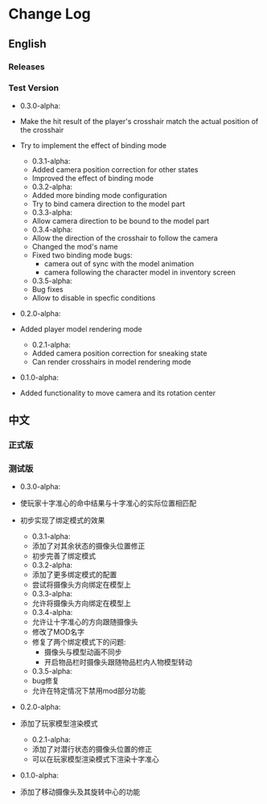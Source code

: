 # Change Log #

## English ##

### Releases ###

### Test Version ###

* 0.3.0-alpha:  
* Make the hit result of the player's crosshair match the actual position of the crosshair  
* Try to implement the effect of binding mode  
  * 0.3.1-alpha:  
  * Added camera position correction for other states  
  * Improved the effect of binding mode  
  * 0.3.2-alpha:  
  * Added more binding mode configuration  
  * Try to bind camera direction to the model part  
  * 0.3.3-alpha:  
  * Allow camera direction to be bound to the model part  
  * 0.3.4-alpha:  
  * Allow the direction of the crosshair to follow the camera  
  * Changed the mod's name  
  * Fixed two binding mode bugs:  
    * camera out of sync with the model animation  
    * camera following the character model in inventory screen  
  * 0.3.5-alpha:  
  * Bug fixes  
  * Allow to disable in specfic conditions  

* 0.2.0-alpha:  
* Added player model rendering mode  
  * 0.2.1-alpha:  
  * Added camera position correction for sneaking state  
  * Can render crosshairs in model rendering mode  

* 0.1.0-alpha:  
* Added functionality to move camera and its rotation center  

## 中文 ##

### 正式版 ###

### 测试版 ###

* 0.3.0-alpha:  
* 使玩家十字准心的命中结果与十字准心的实际位置相匹配  
* 初步实现了绑定模式的效果  
  * 0.3.1-alpha:  
  * 添加了对其余状态的摄像头位置修正  
  * 初步完善了绑定模式  
  * 0.3.2-alpha:  
  * 添加了更多绑定模式的配置  
  * 尝试将摄像头方向绑定在模型上  
  * 0.3.3-alpha:  
  * 允许将摄像头方向绑定在模型上  
  * 0.3.4-alpha:  
  * 允许让十字准心的方向跟随摄像头  
  * 修改了MOD名字  
  * 修复了两个绑定模式下的问题:  
    * 摄像头与模型动画不同步  
    * 开启物品栏时摄像头跟随物品栏内人物模型转动  
  * 0.3.5-alpha:  
  * bug修复  
  * 允许在特定情况下禁用mod部分功能  

* 0.2.0-alpha:  
* 添加了玩家模型渲染模式  
  * 0.2.1-alpha:  
  * 添加了对潜行状态的摄像头位置的修正  
  * 可以在玩家模型渲染模式下渲染十字准心  

* 0.1.0-alpha:  
* 添加了移动摄像头及其旋转中心的功能  
